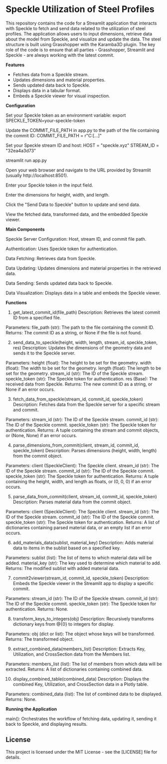 # Speckle Utilization of Steel Profiles

This repository contains the code for a Streamlit application that interacts with Speckle to fetch and send data related to the utilization of steel profiles. The application allows users to input dimensions, retrieve data about the model from Speckle, and visualize and update the data. 
The steel structure is built using Grasshopper with the Karamba3D plugin. The key role of the code is to ensure that all parties - Grasshopper, Streamlit and Speckle - are always working with the latest commit. 

**Features**

- Fetches data from a Speckle stream.
- Updates dimensions and material properties.
- Sends updated data back to Speckle.
- Displays data in a tabular format.
- Embeds a Speckle viewer for visual inspection.


**Configuration**

Set your Speckle token as an environment variable:
export SPECKLE_TOKEN=your-speckle-token

Update the COMMIT_FILE_PATH in app.py to the path of the file containing the commit ID:
COMMIT_FILE_PATH = r"C:\[...]"

Set your Speckle stream ID and host:
HOST = "speckle.xyz"
STREAM_ID = "32ea4a3d73"


streamlit run app.py

Open your web browser and navigate to the URL provided by Streamlit (usually http://localhost:8501).

Enter your Speckle token in the input field.

Enter the dimensions for height, width, and length.

Click the "Send Data to Speckle" button to update and send data.

View the fetched data, transformed data, and the embedded Speckle viewer.


**Main Components**

Speckle Server Configuration: Host, stream ID, and commit file path.

Authentication: Uses Speckle token for authentication.

Data Fetching: Retrieves data from Speckle.

Data Updating: Updates dimensions and material properties in the retrieved data.

Data Sending: Sends updated data back to Speckle.

Data Visualization: Displays data in a table and embeds the Speckle viewer.


**Functions**

1. get_latest_commit_id(file_path)
Description: Retrieves the latest commit ID from a specified file.

Parameters:
file_path (str): The path to the file containing the commit ID.
Returns: The commit ID as a string, or None if the file is not found.

2. send_data_to_speckle(height, width, length, stream_id, speckle_token, res)
Description: Updates the dimensions of the geometry data and sends it to the Speckle server.

Parameters:
height (float): The height to be set for the geometry.
width (float): The width to be set for the geometry.
length (float): The length to be set for the geometry.
stream_id (str): The ID of the Speckle stream.
speckle_token (str): The Speckle token for authentication.
res (Base): The received data from Speckle.
Returns: The new commit ID as a string, or None if an error occurs.

3. fetch_data_from_speckle(stream_id, commit_id, speckle_token)
Description: Fetches data from the Speckle server for a specific stream and commit.

Parameters:
stream_id (str): The ID of the Speckle stream.
commit_id (str): The ID of the Speckle commit.
speckle_token (str): The Speckle token for authentication.
Returns: A tuple containing the stream and commit objects, or (None, None) if an error occurs.

4. parse_dimensions_from_commit(client, stream_id, commit_id, speckle_token)
Description: Parses dimensions (height, width, length) from the commit object.

Parameters:
client (SpeckleClient): The Speckle client.
stream_id (str): The ID of the Speckle stream.
commit_id (str): The ID of the Speckle commit.
speckle_token (str): The Speckle token for authentication.
Returns: A tuple containing the height, width, and length as floats, or (0, 0, 0) if an error occurs.

5. parse_data_from_commit(client, stream_id, commit_id, speckle_token)
Description: Parses material data from the commit object.

Parameters:
client (SpeckleClient): The Speckle client.
stream_id (str): The ID of the Speckle stream.
commit_id (str): The ID of the Speckle commit.
speckle_token (str): The Speckle token for authentication.
Returns: A list of dictionaries containing parsed material data, or an empty list if an error occurs.

6. add_materials_data(sublist, material_key)
Description: Adds material data to items in the sublist based on a specified key.

Parameters:
sublist (list): The list of items to which material data will be added.
material_key (str): The key used to determine which material to add.
Returns: The modified sublist with added material data.

7. commit2viewer(stream_id, commit_id, speckle_token)
Description: Embeds the Speckle viewer in the Streamlit app to display a specific commit.

Parameters:
stream_id (str): The ID of the Speckle stream.
commit_id (str): The ID of the Speckle commit.
speckle_token (str): The Speckle token for authentication.
Returns: None.

8. transform_keys_to_integers(obj)
Description: Recursively transforms dictionary keys from @{0} to integers for display.

Parameters:
obj (dict or list): The object whose keys will be transformed.
Returns: The transformed object.

9. extract_combined_data(members_list)
Description: Extracts Key, Utilization, and CrossSection data from the Members list.

Parameters:
members_list (list): The list of members from which data will be extracted.
Returns: A list of dictionaries containing combined data.

10. display_combined_table(combined_data)
Description: Displays the combined Key, Utilization, and CrossSection data in a Plotly table.

Parameters:
combined_data (list): The list of combined data to be displayed.
Returns: None.


**Running the Application**

main(): Orchestrates the workflow of fetching data, updating it, sending it back to Speckle, and displaying results.


## License

This project is licensed under the MIT License - see the [LICENSE] file for details.


